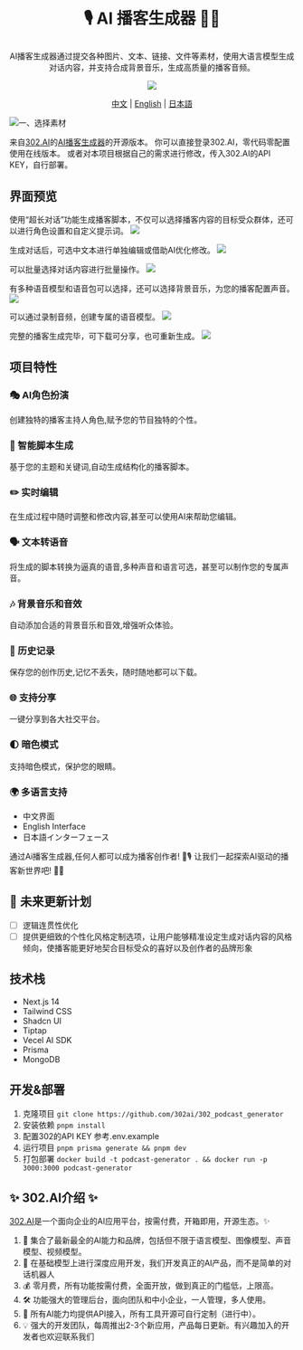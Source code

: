 # <p align="center">🎙️ AI 播客生成器 🚀✨</p>

<p align="center">AI播客生成器通过提交各种图片、文本、链接、文件等素材，使用大语言模型生成对话内容，并支持合成背景音乐，生成高质量的播客音频。</p>

<p align="center"><a href="https://302.ai/tools/podcast/" target="blank"><img src="https://file.302ai.cn/gpt/imgs/github/302_badge.png" /></a></p >

<p align="center"><a href="README_zh.md">中文</a> | <a href="README.md">English</a> | <a href="README_ja.md">日本語</a></p>

![一、选择素材](docs/播客生成器.png)      

来自[302.AI](https://302.ai)的[AI播客生成器](https://302.ai/tools/podcast/)的开源版本。
你可以直接登录302.AI，零代码零配置使用在线版本。
或者对本项目根据自己的需求进行修改，传入302.AI的API KEY，自行部署。

## 界面预览
使用“超长对话”功能生成播客脚本，不仅可以选择播客内容的目标受众群体，还可以进行角色设置和自定义提示词。
![](docs/302_Podcast_Generator_screenshot_01.png)      

生成对话后，可选中文本进行单独编辑或借助AI优化修改。
![](docs/302_Podcast_Generator_screenshot_02.png)

可以批量选择对话内容进行批量操作。
![](docs/302_Podcast_Generator_screenshot_03.png)    

有多种语音模型和语音包可以选择，还可以选择背景音乐，为您的播客配置声音。
![](docs/302_Podcast_Generator_screenshot_04.png)    

可以通过录制音频，创建专属的语音模型。
![](docs/302_Podcast_Generator_screenshot_05.png)    

完整的播客生成完毕，可下载可分享，也可重新生成。
![](docs/302_Podcast_Generator_screenshot_06.png)       

## 项目特性
### 🎭 AI角色扮演
  创建独特的播客主持人角色,赋予您的节目独特的个性。
### 📝 智能脚本生成
  基于您的主题和关键词,自动生成结构化的播客脚本。
### ✏️ 实时编辑
  在生成过程中随时调整和修改内容,甚至可以使用AI来帮助您编辑。
### 🗣️ 文本转语音
  将生成的脚本转换为逼真的语音,多种声音和语言可选，甚至可以制作您的专属声音。
### 🎶 背景音乐和音效
  自动添加合适的背景音乐和音效,增强听众体验。
### 📜 历史记录
  保存您的创作历史,记忆不丢失，随时随地都可以下载。
### 🌐 支持分享
  一键分享到各大社交平台。
### 🌓 暗色模式
  支持暗色模式，保护您的眼睛。
### 🌍 多语言支持
  - 中文界面
  - English Interface
  - 日本語インターフェース


通过Ai播客生成器,任何人都可以成为播客创作者! 🎉🎙️ 让我们一起探索AI驱动的播客新世界吧! 🌟🚀

## 🚩 未来更新计划
- [ ] 逻辑连贯性优化
- [ ] 提供更细致的个性化风格定制选项，让用户能够精准设定生成对话内容的风格倾向，使播客能更好地契合目标受众的喜好以及创作者的品牌形象
  
## 技术栈
- Next.js 14
- Tailwind CSS
- Shadcn UI
- Tiptap
- Vecel AI SDK
- Prisma
- MongoDB

## 开发&部署
1. 克隆项目 `git clone https://github.com/302ai/302_podcast_generator`
2. 安装依赖 `pnpm install`
3. 配置302的API KEY 参考.env.example
4. 运行项目 `pnpm prisma generate && pnpm dev`
5. 打包部署 `docker build -t podcast-generator . && docker run -p 3000:3000 podcast-generator`


## ✨ 302.AI介绍 ✨
[302.AI](https://302.ai)是一个面向企业的AI应用平台，按需付费，开箱即用，开源生态。✨
1. 🧠 集合了最新最全的AI能力和品牌，包括但不限于语言模型、图像模型、声音模型、视频模型。
2. 🚀 在基础模型上进行深度应用开发，我们开发真正的AI产品，而不是简单的对话机器人
3. 💰 零月费，所有功能按需付费，全面开放，做到真正的门槛低，上限高。
4. 🛠 功能强大的管理后台，面向团队和中小企业，一人管理，多人使用。
5. 🔗 所有AI能力均提供API接入，所有工具开源可自行定制（进行中）。
6. 💡 强大的开发团队，每周推出2-3个新应用，产品每日更新。有兴趣加入的开发者也欢迎联系我们

